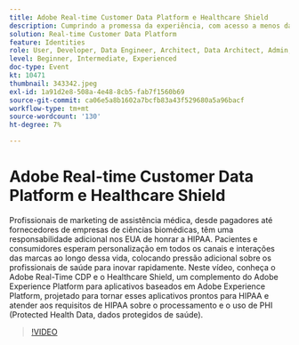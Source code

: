 ```yaml
---
title: Adobe Real-time Customer Data Platform e Healthcare Shield
description: Cumprindo a promessa da experiência, com acesso a menos dados. Seja você um anunciante, editor ou uma agência, este webinário ajudará a desbloquear a
solution: Real-time Customer Data Platform
feature: Identities
role: User, Developer, Data Engineer, Architect, Data Architect, Admin, Leader
level: Beginner, Intermediate, Experienced
doc-type: Event
kt: 10471
thumbnail: 343342.jpeg
exl-id: 1a91d2e8-508a-4e48-8cb5-fab7f1560b69
source-git-commit: ca06e5a8b1602a7bcfb83a43f529680a5a96bacf
workflow-type: tm+mt
source-wordcount: '130'
ht-degree: 7%

---
```


# Adobe Real-time Customer Data Platform e Healthcare Shield

Profissionais de marketing de assistência médica, desde pagadores até fornecedores de empresas de ciências biomédicas, têm uma responsabilidade adicional nos EUA de honrar a HIPAA. Pacientes e consumidores esperam personalização em todos os canais e interações das marcas ao longo dessa vida, colocando pressão adicional sobre os profissionais de saúde para inovar rapidamente. Neste vídeo, conheça o Adobe Real-Time CDP e o Healthcare Shield, um complemento do Adobe Experience Platform para aplicativos baseados em Adobe Experience Platform, projetado para tornar esses aplicativos prontos para HIPAA e atender aos requisitos de HIPAA sobre o processamento e o uso de PHI (Protected Health Data, dados protegidos de saúde).

>[!VIDEO](https://video.tv.adobe.com/v/343342/?quality=12&learn=on)
